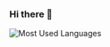 ### Hi there 👋

<!--
**liam-kimball/liam-kimball** is a ✨ _special_ ✨ repository because its `README.md` (this file) appears on your GitHub profile.

Here are some ideas to get you started:

- 🔭 I’m currently working on ...
- 🌱 I’m currently learning ...
- 👯 I’m looking to collaborate on ...
- 🤔 I’m looking for help with ...
- 💬 Ask me about ...
- 📫 How to reach me: ...
- 😄 Pronouns: ...
- ⚡ Fun fact: ...
-->
<p>
    <img src="https://github-readme-stats.vercel.app/api/top-langs/?username=liam-kimball&title_color=9da5b4&text_color=c9d1d9&bg_color=2b3137&hide_border=true&border_radius=25&layout=compact" alt="Most Used Languages">
</p>
